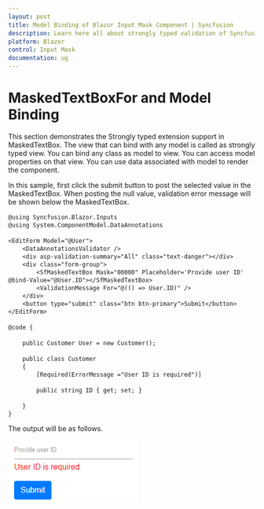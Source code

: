 ```yaml
---
layout: post
title: Model Binding of Blazor Input Mask Component | Syncfusion
description: Learn here all about strongly typed validation of Syncfusion Blazor Input Mask component and more.
platform: Blazor
control: Input Mask
documentation: ug
---
```


# MaskedTextBoxFor and Model Binding

This section demonstrates the Strongly typed extension support in MaskedTextBox. The view that can bind with any model is called as strongly typed view. You can bind any class as model to view. You can access model properties on that view. You can use data associated with model to render the component.

In this sample, first click the submit button to post the selected value in the MaskedTextBox. When posting the null value, validation error message will be shown below the MaskedTextBox.

```cshtml
@using Syncfusion.Blazor.Inputs
@using System.ComponentModel.DataAnnotations

<EditForm Model="@User">
    <DataAnnotationsValidator />
    <div asp-validation-summary="All" class="text-danger"></div>
    <div class="form-group">
        <SfMaskedTextBox Mask="00000" Placeholder='Provide user ID' @bind-Value="@User.ID"></SfMaskedTextBox>
        <ValidationMessage For="@(() => User.ID)" />
    </div>
    <button type="submit" class="btn btn-primary">Submit</button>
</EditForm>

@code {

    public Customer User = new Customer();

    public class Customer
    {
        [Required(ErrorMessage ="User ID is required")]

        public string ID { get; set; }

    }
}
```

The output will be as follows.

![MaskedTextBox Sample](../images/validation.png)